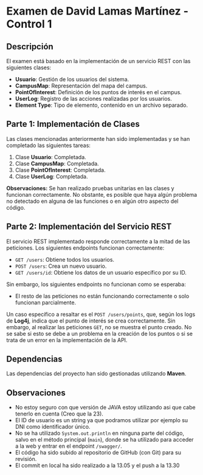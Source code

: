# Examen de David Lamas Martínez - Control 1

## Descripción

El examen está basado en la implementación de un servicio REST con las siguientes clases:

- **Usuario**: Gestión de los usuarios del sistema.
- **CampusMap**: Representación del mapa del campus.
- **PointOfInterest**: Definición de los puntos de interés en el campus.
- **UserLog**: Registro de las acciones realizadas por los usuarios.
- **Element Type**: Tipo de elemento, contenido en un archivo separado.

## Parte 1: Implementación de Clases

Las clases mencionadas anteriormente han sido implementadas y se han completado las siguientes tareas:

1. Clase **Usuario**: Completada.
2. Clase **CampusMap**: Completada.
3. Clase **PointOfInterest**: Completada.
4. Clase **UserLog**: Completada.

**Observaciones:** Se han realizado pruebas unitarias en las clases y funcionan correctamente. No obstante, es posible que haya algún problema no detectado en alguna de las funciones o en algún otro aspecto del código.

## Parte 2: Implementación del Servicio REST

El servicio REST implementado responde correctamente a la mitad de las peticiones. Los siguientes endpoints funcionan correctamente:

- `GET /users`: Obtiene todos los usuarios.
- `POST /users`: Crea un nuevo usuario.
- `GET /users/id`: Obtiene los datos de un usuario específico por su ID.

Sin embargo, los siguientes endpoints no funcionan como se esperaba:

- El resto de las peticiones no están funcionando correctamente o solo funcionan parcialmente.

Un caso específico a resaltar es el `POST /users/points`, que, según los logs de **Log4j**, indica que el punto de interés se crea correctamente. Sin embargo, al realizar las peticiones `GET`, no se muestra el punto creado. No se sabe si esto se debe a un problema en la creación de los puntos o si se trata de un error en la implementación de la API.

## Dependencias

Las dependencias del proyecto han sido gestionadas utilizando **Maven**.

## Observaciones

- No estoy seguro con que versión de JAVA estoy utilizando asi que cabe tenerlo en cuenta (Creo que la 23).
- El ID de usuario es un string ya que podramos utilizar por ejemplo su DNI como identificador único.
- No se ha utilizado `System.out.println` en ninguna parte del código, salvo en el método principal (`main`), donde se ha utilizado para acceder a la web y entrar en el endpoint `/swagger/`.
- El código ha sido subido al repositorio de GitHub (con Git) para su revisión.
- El commit en local ha sido realizado a la 13.05 y el push a la 13.30



